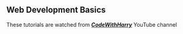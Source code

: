 ## Web Development Basics 
These tutorials are watched from [**_CodeWithHarry_**](
    https://www.youtube.com/ "Clike here to check out his Web Development tutorials"
    ) YouTube channel

 
